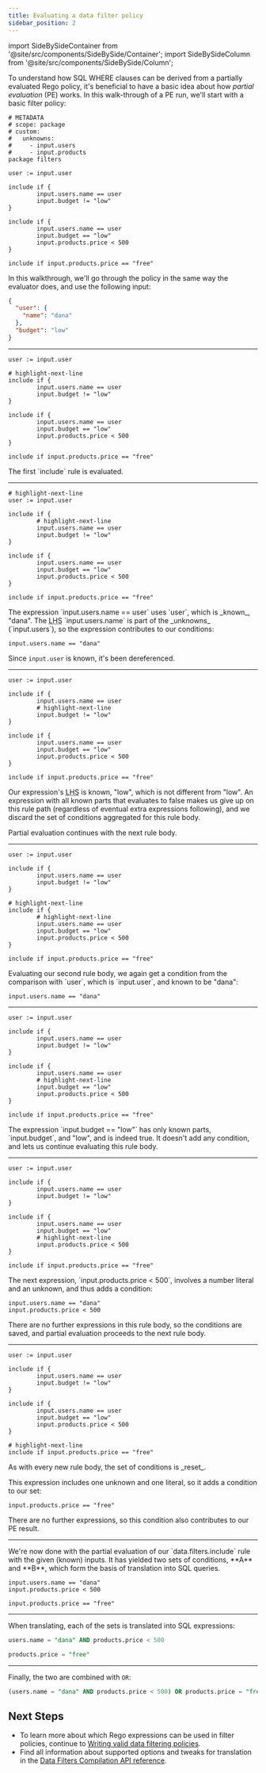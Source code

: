 ```yaml
---
title: Evaluating a data filter policy
sidebar_position: 2
---
```


import SideBySideContainer from '@site/src/components/SideBySide/Container';
import SideBySideColumn from '@site/src/components/SideBySide/Column';

To understand how SQL WHERE clauses can be derived from a partially evaluated Rego policy, it's beneficial to have a basic idea about how _partial evaluation_ (PE) works.
In this walk-through of a PE run, we'll start with a basic filter policy:

```rego title="filters.rego"
# METADATA
# scope: package
# custom:
#   unknowns:
#     - input.users
#     - input.products
package filters

user := input.user

include if {
        input.users.name == user
        input.budget != "low"
}

include if {
        input.users.name == user
        input.budget == "low"
        input.products.price < 500
}

include if input.products.price == "free"
```

In this walkthrough, we'll go through the policy in the same way the evaluator does, and use the following input:

```json
{
  "user": {
    "name": "dana"
  },
  "budget": "low"
}
```

---

<SideBySideContainer>
<SideBySideColumn>

```rego
user := input.user

# highlight-next-line
include if {
        input.users.name == user
        input.budget != "low"
}

include if {
        input.users.name == user
        input.budget == "low"
        input.products.price < 500
}

include if input.products.price == "free"
```
</SideBySideColumn>
<SideBySideColumn>
The first `include` rule is evaluated.
</SideBySideColumn>
</SideBySideContainer>

---

<SideBySideContainer>
<SideBySideColumn>

```rego
# highlight-next-line
user := input.user

include if {
        # highlight-next-line
        input.users.name == user
        input.budget != "low"
}

include if {
        input.users.name == user
        input.budget == "low"
        input.products.price < 500
}

include if input.products.price == "free"
```
</SideBySideColumn>
<SideBySideColumn>
The expression `input.users.name == user` uses `user`, which is _known_, "dana".
The <abbr title="left-hand side">LHS</abbr> `input.users.name` is part of the _unknowns_ (`input.users`), so the expression contributes to our conditions:

```rego
input.users.name == "dana"
```

Since `input.user` is known, it's been dereferenced.
</SideBySideColumn>
</SideBySideContainer>

---

<SideBySideContainer>
<SideBySideColumn>

```rego
user := input.user

include if {
        input.users.name == user
        # highlight-next-line
        input.budget != "low"
}

include if {
        input.users.name == user
        input.budget == "low"
        input.products.price < 500
}

include if input.products.price == "free"
```
</SideBySideColumn>
<SideBySideColumn>
Our expression's <abbr title="left-hand side">LHS</abbr> is known, "low", which is not different from "low".
An expression with all known parts that evaluates to false makes us give up on this rule path (regardless of eventual extra expressions following),
and we discard the set of conditions aggregated for this rule body.

Partial evaluation continues with the next rule body.
</SideBySideColumn>
</SideBySideContainer>

---

<SideBySideContainer>
<SideBySideColumn>

```rego
user := input.user

include if {
        input.users.name == user
        input.budget != "low"
}

# highlight-next-line
include if {
        # highlight-next-line
        input.users.name == user
        input.budget == "low"
        input.products.price < 500
}

include if input.products.price == "free"
```
</SideBySideColumn>
<SideBySideColumn>
Evaluating our second rule body, we again get a condition from the comparison with `user`, which is `input.user`, and known to be "dana":

```rego
input.users.name == "dana"
```
</SideBySideColumn>
</SideBySideContainer>

---

<SideBySideContainer>
<SideBySideColumn>

```rego
user := input.user

include if {
        input.users.name == user
        input.budget != "low"
}

include if {
        input.users.name == user
        # highlight-next-line
        input.budget == "low"
        input.products.price < 500
}

include if input.products.price == "free"
```
</SideBySideColumn>
<SideBySideColumn>
The expression `input.budget == "low"` has only known parts, `input.budget`, and "low", and is indeed true.
It doesn't add any condition, and lets us continue evaluating this rule body.
</SideBySideColumn>
</SideBySideContainer>

---

<SideBySideContainer>
<SideBySideColumn>

```rego
user := input.user

include if {
        input.users.name == user
        input.budget != "low"
}

include if {
        input.users.name == user
        input.budget == "low"
        # highlight-next-line
        input.products.price < 500
}

include if input.products.price == "free"
```
</SideBySideColumn>
<SideBySideColumn>
The next expression, `input.products.price < 500`, involves a number literal and an unknown, and thus adds a condition:

```rego
input.users.name == "dana"
input.products.price < 500
```

There are no further expressions in this rule body, so the conditions are saved, and partial evaluation proceeds to the next rule body.
</SideBySideColumn>
</SideBySideContainer>

---

<SideBySideContainer>
<SideBySideColumn>

```rego
user := input.user

include if {
        input.users.name == user
        input.budget != "low"
}

include if {
        input.users.name == user
        input.budget == "low"
        input.products.price < 500
}

# highlight-next-line
include if input.products.price == "free"
```
</SideBySideColumn>
<SideBySideColumn>
As with every new rule body, the set of conditions is _reset_.

This expression includes one unknown and one literal, so it adds a condition to our set:
```rego
input.products.price == "free"
```

There are no further expressions, so this condition also contributes to our PE result.
</SideBySideColumn>
</SideBySideContainer>

---

<SideBySideContainer>
<SideBySideColumn>
We're now done with the partial evaluation of our `data.filters.include` rule with the given (known) inputs.
It has yielded two sets of conditions, **A** and **B**, which form the basis of translation into SQL queries.
</SideBySideColumn>

<SideBySideColumn>

```rego title="A (Rego)"
input.users.name == "dana"
input.products.price < 500
```
```rego title="B (Rego)"
input.products.price == "free"
```
</SideBySideColumn>
</SideBySideContainer>

---

<SideBySideContainer>
<SideBySideColumn>
When translating, each of the sets is translated into SQL expressions:
</SideBySideColumn>

<SideBySideColumn>

```sql title="A (SQL)"
users.name = "dana" AND products.price < 500
```
```sql title="B (SQL)"
products.price = "free"
```
</SideBySideColumn>
</SideBySideContainer>

---

Finally, the two are combined with `OR`:
```sql title="A OR B"
(users.name = "dana" AND products.price < 500) OR products.price = "free"
```


## Next Steps

- To learn more about which Rego expressions can be used in filter policies, continue to [Writing valid data filtering policies](./fragment).
- Find all information about supported options and tweaks for translation in the [Data Filters Compilation API reference](/enterprise-opa/reference/api-reference/partial-evaluation-api).
